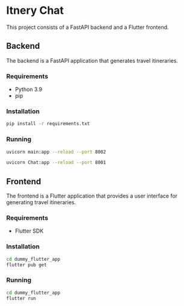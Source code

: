 # Itnery Chat

This project consists of a FastAPI backend and a Flutter frontend.

## Backend

The backend is a FastAPI application that generates travel itineraries.

### Requirements

-   Python 3.9
-   pip

### Installation

```bash
pip install -r requirements.txt
```

### Running

```bash
uvicorn main:app --reload --port 8002
```

```bash
uvicorn Chat:app --reload --port 8001
```

## Frontend

The frontend is a Flutter application that provides a user interface for generating travel itineraries.

### Requirements

-   Flutter SDK

### Installation

```bash
cd dummy_flutter_app
flutter pub get
```

### Running

```bash
cd dummy_flutter_app
flutter run
